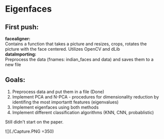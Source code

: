 # Eigenfaces

## First push:
**facealigner:**<br />
  Contains a function that takes a picture and resizes, crops, rotates the picture with the face centered. Utilizes OpenCV and dLib <br />
  **dataImporting:**<br />
  Preprocess the data (fnames: indian_faces and data) and saves them to a new file<br />
 
## Goals:
  1. Preprocess data and put them in a file (Done)<br />
  1. Implement PCA and N-PCA - procedures for dimensionality reduction by identifing the most importantt features (eigenvalues)<br />
  1. Implement eigenfaces using both methods<br />
  1. Implement different classification algorithms (KNN, CNN, probablistic)<br />
 
  
Still didn't start on the paper. <br />

![](./Capture.PNG =350)
